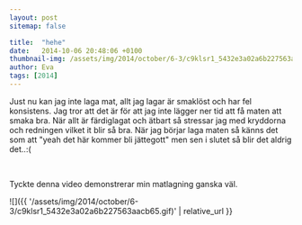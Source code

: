 ```yaml
---
layout: post
sitemap: false

title:  "hehe"
date:   2014-10-06 20:48:06 +0100
thumbnail-img: /assets/img/2014/october/6-3/c9klsr1_5432e3a02a6b227563aacb65.gif
author: Eva
tags: [2014]
---
```


Just nu kan jag inte laga mat, allt jag lagar är smaklöst och har fel konsistens. Jag tror att det är för att jag inte lägger ner tid att få maten att smaka bra. När allt är färdiglagat och ätbart så stressar jag med kryddorna och redningen vilket it blir så bra. När jag börjar laga maten så känns det som att "yeah det här kommer bli jättegott" men sen i slutet så blir det aldrig det..:(




 




Tyckte denna video demonstrerar min matlagning ganska väl.

![]({{ '/assets/img/2014/october/6-3/c9klsr1_5432e3a02a6b227563aacb65.gif)'  | relative_url }}

